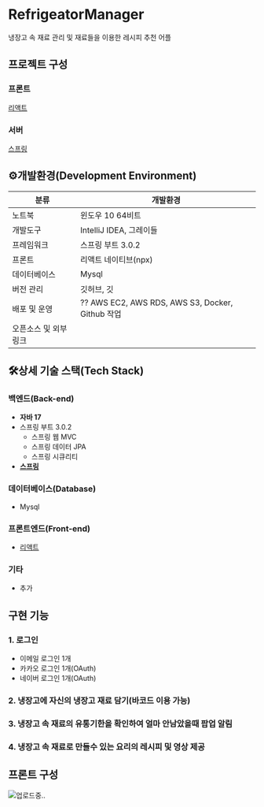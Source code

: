 # RefrigeatorManager
냉장고 속 재료 관리 및 재료들을 이용한 레시피 추천 어플



## 프로젝트 구성



### 프론트

[리액트](https://sundries-in-myidea.tistory.com/125)

### 서버

[스프링](https://sundries-in-myidea.tistory.com/134)



## ⚙️개발환경(Development Environment)

| 분류                 | 개발환경                                         |
| -------------------- | ------------------------------------------------ |
| 노트북               | 윈도우 10 64비트                                 |
| 개발도구             | IntelliJ IDEA, 그레이들                          |
| 프레임워크           | 스프링 부트 3.0.2                                |
| 프론트               | 리액트 네이티브(npx)                             |
| 데이터베이스         | Mysql                                            |
| 버전 관리            | 깃허브, 깃                                       |
| 배포 및 운영         | ?? AWS EC2, AWS RDS, AWS S3, Docker, Github 작업 |
| 오픈소스 및 외부링크 |                                                  |

## 🛠상세 기술 스택(Tech Stack)

### 백엔드(Back-end)

- **자바 17**
- 스프링 부트 3.0.2
  - 스프링 웹 MVC
  - 스프링 데이터 JPA
  - 스프링 시큐리티
- **[스프링](https://sundries-in-myidea.tistory.com/134)**

### 데이터베이스(Database)

- Mysql

### 프론트엔드(Front-end)

- [리액트](https://sundries-in-myidea.tistory.com/125)

### 기타

- 추가

## 구현 기능

### 1. 로그인

- 이메일 로그인 1개
- 카카오 로그인 1개(OAuth)
- 네이버 로그인 1개(OAuth)

### 2. 냉장고에 자신의 냉장고 재료 담기(바코드 이용 가능)

### 3. 냉장고 속 재료의 유통기한을 확인하여 얼마 안남았을때 팝업 알림

### 4. 냉장고 속 재료로 만들수 있는 요리의 레시피 및 영상 제공



## 프론트 구성
![업로드중..](blob:https://velog.io/3e079625-c275-4bac-9002-aa4794a29401)


